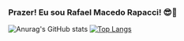 ###                                                     Prazer! Eu sou Rafael Macedo Rapacci! 😎🌹

![Anurag's GitHub stats](https://github-readme-stats.vercel.app/api?username=Rafael-Macedo-Rapacci&theme=dark&show_icons=true)    [![Top Langs](https://github-readme-stats.vercel.app/api/top-langs/?username=Rafael-Macedo-Rapacci&theme=dark&hide=procfile)](https://github.com/anuraghazra/github-readme-stats)
